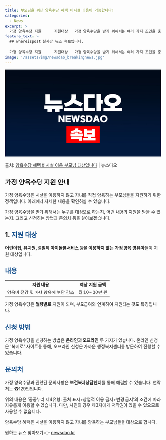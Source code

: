 ```yaml
---
title: 부모님을 위한 양육수당 혜택 비시설 이용이 가능합니다!
categories:
  - News
excerpt: >
  가정 양육수당 지원      지원대상   가정 양육수당을 받기 위해서는 여러 가지 조건을 충족해야 합니다. …
feature_text: >
  ## whereispost 실시간 뉴스 속보입니다.

  가정 양육수당 지원      지원대상   가정 양육수당을 받기 위해서는 여러 가지 조건을 충족해야 합니다. …
image: '/assets/img/newsdao_breakingnews.jpg'
---
```


![뉴스다오 속보](/assets/img/newsdao_breakingnews.jpg)

<p>출처: <a href="https://newsdao.kr/4099" rel="dofollow">양육수당 혜택 비시설 이용 부모님 대상입니다</a> | 뉴스다오</p>

<h2 data-ke-size="size26">가정 양육수당 지원 안내</h2>

가정 양육수당은 시설을 이용하지 않고 자녀를 직접 양육하는 부모님들을 지원하기 위한 정책입니다. 아래에서 자세한 내용을 확인하실 수 있습니다.

<p data-ke-size="size16">
가정 양육수당을 받기 위해서는 누구를 대상으로 하는지, 어떤 내용의 지원을 받을 수 있는지, 그리고 신청하는 방법과 문의처 등을 알아보겠습니다.
</p>

<h2 data-ke-size="size24">1. <span style="color: #1a5490;">지원 대상</span></h2>

<p data-ke-size="size16">
<b>어린이집, 유치원, 종일제 아이돌봄서비스 등을 이용하지 않는</b> <b>가정 양육 영유아</b>들이 지원 대상입니다.
</p>

<h2 data-ke-size="size24"><span style="color: #1a5490;">내용</span></h2>
<table>
	<tr>
		<td style="text-align: center; height: 17px;"><b>지원 내용</b></td>
		<td style="text-align: center; height: 17px;"><b>예상 지원 금액</b></td>
	</tr>
	<tr>
		<td style="text-align: center; height: 17px;">양육비 절감 및 자녀 양육에 부담 감소</td>
		<td style="text-align: center; height: 17px;">월 10∼20만 원</td>
	</tr>
</table>

<p data-ke-size="size16">
가정 양육수당은 <b>월령별로</b> 지원이 되며, 부모급여와 연계하여 지원되는 것도 특징입니다.
</p>

<h2 data-ke-size="size24"><span style="color: #1a5490;">신청 방법</span></h2>

<p data-ke-size="size16">
가정 양육수당을 신청하는 방법은 <b>온라인과 오프라인</b> 두 가지가 있습니다. 온라인 신청은 '복지로' 사이트를 통해, 오프라인 신청은 가까운 행정복지센터를 방문하여 진행할 수 있습니다.
</p>

<h2 data-ke-size="size24"><span style="color: #1a5490;">문의처</span></h2>

<p data-ke-size="size16">
가정 양육수당과 관련된 문의사항은 <b>보건복지상담센터</b>를 통해 해결할 수 있습니다. 연락처는 ☎129번입니다.
</p>

<p data-ke-size="size16">
위의 내용은 ‘공공누리 제4유형: 출처 표시+상업적 이용 금지+변경 금지’의 조건에 따라 자유롭게 이용할 수 있습니다. 다만, 사진의 경우 제3자에게 저작권이 있을 수 있으므로 사용할 수 없습니다.
</p>

<p data-ke-size="size16">
양육수당 혜택은 시설을 이용하지 않고 자녀를 양육하는 부모님들을 대상으로 합니다.
</p> 

원하는 뉴스 찾아보기 👉 <a href="https://newsdao.kr" rel="dofollow">newsdao.kr</a>


